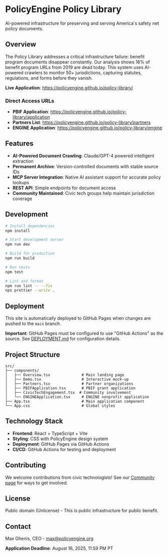 # PolicyEngine Policy Library

AI-powered infrastructure for preserving and serving America's safety net policy documents.

## Overview

The Policy Library addresses a critical infrastructure failure: benefit program documents disappear constantly. Our analysis shows 18% of benefit program URLs from 2019 are dead today. This system uses AI-powered crawlers to monitor 50+ jurisdictions, capturing statutes, regulations, and forms before they vanish.

**Live Application**: https://policyengine.github.io/policy-library/

### Direct Access URLs

- **PBIF Application**: https://policyengine.github.io/policy-library/application
- **Partners List**: https://policyengine.github.io/policy-library/partners
- **ENGINE Application**: https://policyengine.github.io/policy-library/engine

## Features

- **AI-Powered Document Crawling**: Claude/GPT-4 powered intelligent extraction
- **Permanent Archive**: Version-controlled documents with stable source IDs
- **MCP Server Integration**: Native AI assistant support for accurate policy lookups
- **REST API**: Simple endpoints for document access
- **Community Maintained**: Civic tech groups help maintain jurisdiction coverage

## Development

```bash
# Install dependencies
npm install

# Start development server
npm run dev

# Build for production
npm run build

# Run tests
npm test

# Lint and format
npm run lint -- --fix
npx prettier --write .
```

## Deployment

This site is automatically deployed to GitHub Pages when changes are pushed to the `main` branch.

**Important**: GitHub Pages must be configured to use "GitHub Actions" as the source. See [DEPLOYMENT.md](DEPLOYMENT.md) for configuration details.

## Project Structure

```
src/
├── components/
│   ├── Overview.tsx              # Main landing page
│   ├── Demo.tsx                  # Interactive mock-up
│   ├── Partners.tsx              # Partner organizations
│   ├── PBIFApplication.tsx       # PBIF grant application
│   ├── CivicTechEngagement.tsx  # Community involvement
│   └── ENGINEApplication.tsx     # ENGINE nonprofit application
├── App.tsx                       # Main application component
└── App.css                       # Global styles
```

## Technology Stack

- **Frontend**: React + TypeScript + Vite
- **Styling**: CSS with PolicyEngine design system
- **Deployment**: GitHub Pages via GitHub Actions
- **CI/CD**: GitHub Actions for testing and deployment

## Contributing

We welcome contributions from civic technologists! See our [Community page](https://policyengine.github.io/policy-library/#civic-tech) for ways to get involved.

## License

Public domain (Unlicense) - This is public infrastructure for public benefit.

## Contact

Max Ghenis, CEO - max@policyengine.org

**Application Deadline**: August 16, 2025, 11:59 PM PT